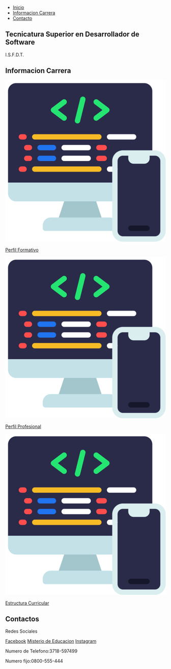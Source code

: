 <html lang="en">
<head>
    <meta charset="UTF-8">
    <meta name="viewport" content="width=device-width, initial-scale=1.0">
    <link rel="shortcut icon" href="PNG.png">
    <link rel="stylesheet" href="inicio.css">
</head>
<body>
        <nav class="nav" id="navbar">
            <ul class="nav-list">
                <li><a href="#1">Inicio </a></li>
                <li><a href="#2">Informacion Carrera</a></li>
                <li><a href="#3">Contacto</a></li>
            </ul>
        </nav>
        <section class="welcome-section" id="1">
            <h1>Tecnicatura Superior en Desarrollador de Software </h1>
            <p>I.S.F.D.T.</p>
        </section>
        <section class="proyectos" id="2">
            <h2>Informacion Carrera</h2>
            <div class="projects-grid">
                <a href="perfil.html"><img
                        src="desarrollo-movil.png" alt="Sin-t-tulo-1" border="0">
                    <p class="project-title"><span>Perfil Formativo</span></p>
                </a>
                <a href="profesional.html"><img
                        src="desarrollo-movil.png" alt="Sin-t-tulo-2" border="0">
                    <p class="project-title"><span>Perfil Profesional</span></p>
                </a>
                <a href="estructura.html"><img
                        src="desarrollo-movil.png" alt="Sin-t-tulo-3" border="0">
                    <p class="project-title"><span>Estructura Curricular</span></p>
                </a>
            </div>
        </section>  
        <section id="3" class="contact">
            <div class="contact-section-header">
                <h2>Contactos</h2>
                <p>Redes Sociales</p>
                <div class="contact-links">
                    <a id="profile-links" href="https://www.facebook.com/PROFESORESDEINGLESFORMOSA" target="_blank" class="btn contact-details"><i class="fab fa-facebook-square"></i> Facebook</a>
                    <a id="profile-links" href="https://www.argentina.gob.ar/educacion" target="_blank" class="btn contact-details"><i class="fab fa-github"></i> Misterio de Educacion</a>
                    <a id="profile-links" href="https://www.instagram.com/isfdyt_fac/" target="_blank" class="btn contact-details"><i class="fab fa-instagram-square"></i> Instagram</a>
                </div>
            </div>
        </section>
        <footer>
            <p>Numero de Telefono:3718-597499</p>
            <p>Numero fijo:0800-555-444</p>
        </footer>

